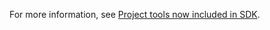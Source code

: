 For more information, see [Project tools now included in SDK](../../compatibility/2.1.md#project-tools-now-included-in-sdk).
